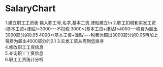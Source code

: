 # SalaryChart
1.建立职工工资表
  输入职工号,名字,基本工资,津贴建立\n
2.职工扣税和实发工资 
   (基本工资+津贴)<3000---不扣税
   3000<(基本工资+津贴)<4000---税费为超出3000部分的0.05
   4000<(基本工资+津贴)---税费为超出3000部分的0.05再加上税费为超出4000部分的0.1
3.实发工资从高到低排序                
4.修改职工工资信息                  
5.查询职工工资信息                   
6.职工工资统计分析 
  
